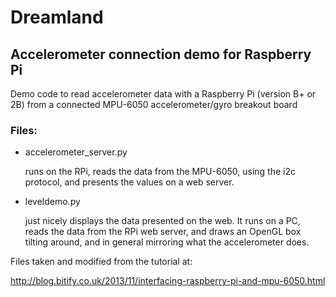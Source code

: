 Dreamland
=========
## Accelerometer connection demo for Raspberry Pi

Demo code to read accelerometer data with a Raspberry Pi (version B+ or 2B) from a connected MPU-6050 accelerometer/gyro breakout board

### Files:
- accelerometer_server.py

     runs on the RPi, reads the data from the MPU-6050, using the i2c protocol, and presents the values on a web server.

- leveldemo.py

  just nicely displays the data presented on the web. It runs on a PC, reads the data from the RPi web server, and draws an OpenGL box tilting around, and in general mirroring what the accelerometer does.

Files taken and modified from the tutorial at:

http://blog.bitify.co.uk/2013/11/interfacing-raspberry-pi-and-mpu-6050.html
